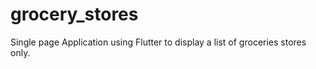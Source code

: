 # grocery_stores

Single page  Application using Flutter to display a list of groceries stores only. 
